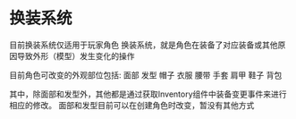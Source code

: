 # 换装系统

目前换装系统仅适用于玩家角色
换装系统，就是角色在装备了对应装备或其他原因导致外形（模型）发生变化的操作


目前角色可改变的外观部位包括:
面部
发型
帽子
衣服
腰带
手套
肩甲
鞋子
背包

其中，除面部和发型外，其他都是通过获取Inventory组件中装备变更事件来进行相应的修改。
面部和发型目前可以在创建角色时改变，暂没有其他方式


